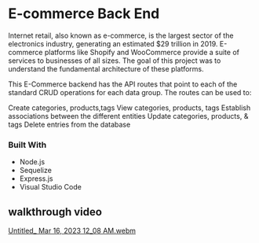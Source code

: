 # E-commerce Back End 

Internet retail, also known as e-commerce, is the largest sector of the electronics industry, generating an estimated $29 trillion in 2019. E-commerce platforms like Shopify and WooCommerce provide a suite of services to businesses of all sizes. The goal of this project was to understand the fundamental architecture of these platforms.

This E-Commerce backend has the API routes that point to each of the standard CRUD operations for each data group. The routes can be used to:

Create categories, products,tags
View categories, products, tags
Establish associations between the different entities
Update categories, products, & tags
Delete entries from the database

### Built With

* Node.js
* Sequelize
* Express.js
* Visual Studio Code


## walkthrough video

[Untitled_ Mar 16, 2023 12_08 AM.webm](https://user-images.githubusercontent.com/110634800/225521200-cac088fe-de25-4e42-8c39-c4779769543a.webm)

